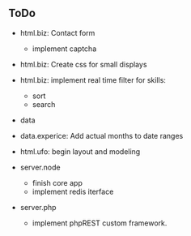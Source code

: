 ToDo
----
- html.biz: Contact form
    - implement captcha
- html.biz: Create css for small displays
- html.biz: implement real time filter for skills:
    - sort
    - search

- data
- data.experice: Add actual months to date ranges

- html.ufo: begin layout and modeling

- server.node
    - finish core app
    - implement redis iterface
    
- server.php
    - implement phpREST custom framework.